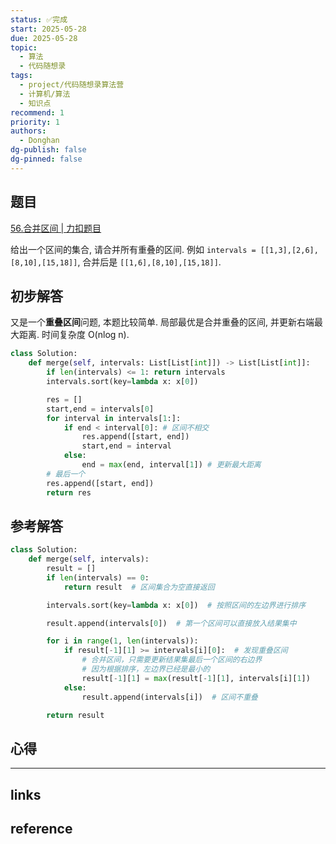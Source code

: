 ```yaml
---
status: ✅完成
start: 2025-05-28
due: 2025-05-28
topic:
  - 算法
  - 代码随想录
tags:
  - project/代码随想录算法营
  - 计算机/算法
  - 知识点
recommend: 1
priority: 1
authors:
  - Donghan
dg-publish: false
dg-pinned: false
---
```

## 题目
[56.合并区间 | 力扣题目](https://leetcode.cn/problems/merge-intervals/)

给出一个区间的集合, 请合并所有重叠的区间. 例如 `intervals = [[1,3],[2,6],[8,10],[15,18]]`, 合并后是 `[[1,6],[8,10],[15,18]]`.
## 初步解答
又是一个**重叠区间**问题, 本题比较简单. 局部最优是合并重叠的区间, 并更新右端最大距离. 时间复杂度 O(nlog n).
```python
class Solution:
    def merge(self, intervals: List[List[int]]) -> List[List[int]]:
        if len(intervals) <= 1: return intervals
        intervals.sort(key=lambda x: x[0])

        res = []
        start,end = intervals[0]
        for interval in intervals[1:]:
            if end < interval[0]: # 区间不相交
                res.append([start, end])
                start,end = interval
            else:
                end = max(end, interval[1]) # 更新最大距离
        # 最后一个
        res.append([start, end])
        return res
```

## 参考解答
```python
class Solution:
    def merge(self, intervals):
        result = []
        if len(intervals) == 0:
            return result  # 区间集合为空直接返回

        intervals.sort(key=lambda x: x[0])  # 按照区间的左边界进行排序

        result.append(intervals[0])  # 第一个区间可以直接放入结果集中

        for i in range(1, len(intervals)):
            if result[-1][1] >= intervals[i][0]:  # 发现重叠区间
                # 合并区间，只需要更新结果集最后一个区间的右边界
                # 因为根据排序，左边界已经是最小的
                result[-1][1] = max(result[-1][1], intervals[i][1])
            else:
                result.append(intervals[i])  # 区间不重叠

        return result
```

## 心得

---
## links


## reference
